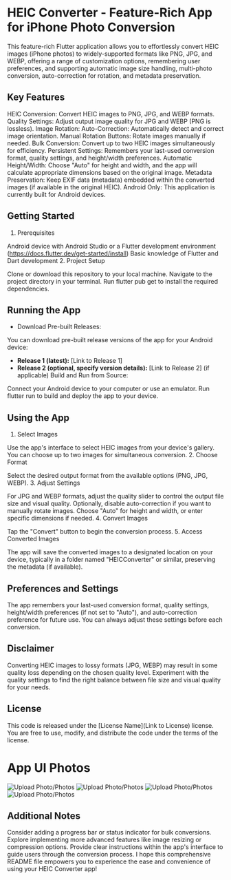 # HEIC Converter - Feature-Rich App for iPhone Photo Conversion

This feature-rich Flutter application allows you to effortlessly convert HEIC images (iPhone photos) to widely-supported formats like PNG, JPG, and WEBP, offering a range of customization options, remembering user preferences, and supporting automatic image size handling, multi-photo conversion, auto-correction for rotation, and metadata preservation.

## Key Features

HEIC Conversion: Convert HEIC images to PNG, JPG, and WEBP formats.
Quality Settings: Adjust output image quality for JPG and WEBP (PNG is lossless).
Image Rotation:
Auto-Correction: Automatically detect and correct image orientation.
Manual Rotation Buttons: Rotate images manually if needed.
Bulk Conversion: Convert up to two HEIC images simultaneously for efficiency.
Persistent Settings: Remembers your last-used conversion format, quality settings, and height/width preferences.
Automatic Height/Width: Choose "Auto" for height and width, and the app will calculate appropriate dimensions based on the original image.
Metadata Preservation: Keep EXIF data (metadata) embedded within the converted images (if available in the original HEIC).
Android Only: This application is currently built for Android devices.
## Getting Started

1. Prerequisites

Android device with Android Studio or a Flutter development environment (https://docs.flutter.dev/get-started/install)
Basic knowledge of Flutter and Dart development
2. Project Setup

Clone or download this repository to your local machine.
Navigate to the project directory in your terminal.
Run flutter pub get to install the required dependencies.
## Running the App

- Download Pre-built Releases:

You can download pre-built release versions of the app for your Android device:

- **Release 1 (latest):** [Link to Release 1]
- **Release 2 (optional, specify version details):** [Link to Release 2] (if applicable)
Build and Run from Source:

Connect your Android device to your computer or use an emulator.
Run flutter run to build and deploy the app to your device.

## Using the App

1. Select Images

Use the app's interface to select HEIC images from your device's gallery. You can choose up to two images for simultaneous conversion.
2. Choose Format

Select the desired output format from the available options (PNG, JPG, WEBP).
3. Adjust Settings

For JPG and WEBP formats, adjust the quality slider to control the output file size and visual quality.
Optionally, disable auto-correction if you want to manually rotate images.
Choose "Auto" for height and width, or enter specific dimensions if needed.
4. Convert Images

Tap the "Convert" button to begin the conversion process.
5. Access Converted Images

The app will save the converted images to a designated location on your device, typically in a folder named "HEICConverter" or similar, preserving the metadata (if available).
## Preferences and Settings

The app remembers your last-used conversion format, quality settings, height/width preferences (if not set to "Auto"), and auto-correction preference for future use. You can always adjust these settings before each conversion.
## Disclaimer

Converting HEIC images to lossy formats (JPG, WEBP) may result in some quality loss depending on the chosen quality level. Experiment with the quality settings to find the right balance between file size and visual quality for your needs.
## License

This code is released under the [License Name](Link to License) license. You are free to use, modify, and distribute the code under the terms of the license.

# App UI Photos 
![Upload Photo/Photos](Screenshot_20240508-193018.jpg)
![Upload Photo/Photos](Screenshot_20240508-193052.jpg)
![Upload Photo/Photos](Screenshot_20240508-193140.jpg)
![Upload Photo/Photos](Screenshot_20240508-193402.jpg)


## Additional Notes

Consider adding a progress bar or status indicator for bulk conversions.
Explore implementing more advanced features like image resizing or compression options.
Provide clear instructions within the app's interface to guide users through the conversion process.
I hope this comprehensive README file empowers you to experience the ease and convenience of using your HEIC Converter app!
